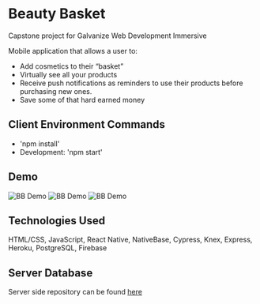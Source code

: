 # Beauty Basket
Capstone project for Galvanize Web Development Immersive

Mobile application that allows a user to:
- Add cosmetics to their “basket” 
- Virtually see all your products
- Receive push notifications as reminders to use their products before purchasing new ones.
- Save some of that hard earned money

## Client Environment Commands
- 'npm install'
- Development: 'npm start'

## Demo

![BB Demo](https://media.giphy.com/media/8hZGLFwmXOYKsNjxoA/giphy.gif)
![BB Demo](https://media.giphy.com/media/Ahw4664BKvY7Rg5IJB/giphy.gif)
![BB Demo](https://media.giphy.com/media/1yjZL5z9noAnHua8s4/giphy.gif)

## Technologies Used
HTML/CSS, JavaScript, React Native, NativeBase, Cypress, Knex, Express, Heroku, PostgreSQL, Firebase

## Server Database
Server side repository can be found [here](https://github.com/fionwan/Beauty-Basket-Server)
